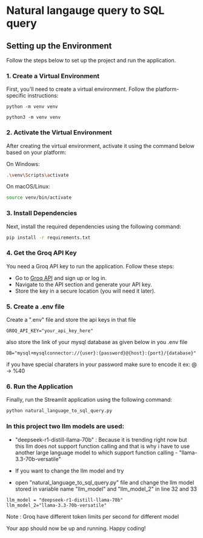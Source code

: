 # Natural langauge query to SQL query

## Setting up the Environment

Follow the steps below to set up the project and run the application.

### 1. Create a Virtual Environment

First, you'll need to create a virtual environment. Follow the platform-specific instructions:


```
python -m venv venv 

python3 -m venv venv
```

### 2. Activate the Virtual Environment
After creating the virtual environment, activate it using the command below based on your platform:

On Windows:
```bash
.\venv\Scripts\activate
```
On macOS/Linux:
```bash
source venv/bin/activate
```

### 3. Install Dependencies 
Next, install the required dependencies using the following command:

```bash
pip install -r requirements.txt
```

### 4. Get the Groq API Key
You need a Groq API key to run the application. Follow these steps:

- Go to [Groq API](https://console.groq.com/) and sign up or log in.
- Navigate to the API section and generate your API key.
- Store the key in a secure location (you will need it later).

### 5. Create a .env file 
Create a ".env" file and store the api keys in that file

```
GROQ_API_KEY="your_api_key_here"
```
also store the link of your mysql database as given below in you .env file

```
DB="mysql+mysqlconnector://{user}:{password}@{host}:{port}/{database}"
```
if you have special charaters in your password make sure to encode it ex: @ -> %40

### 6. Run the Application
Finally, run the Streamlit application using the following command:

```bash
python natural_language_to_sql_query.py
```

### In this project two llm models are used: 
-  "deepseek-r1-distill-llama-70b" : Because it is trending right now but this llm does not support function calling and that is why i have to use another large language model to which support function calling - "llama-3.3-70b-versatile"

- If you want to change the llm model and try 
- open "natural_language_to_sql_query.py" file and change the llm model stored in variable name "llm_model" and "llm_model_2" in line 32 and 33
```
llm_model = "deepseek-r1-distill-llama-70b"
llm_model_2="llama-3.3-70b-versatile"
```
Note : Groq have different token limits per second for different model

Your app should now be up and running. Happy coding!